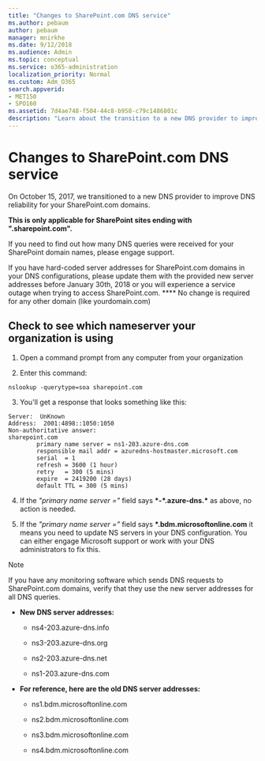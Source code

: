 ```yaml
---
title: "Changes to SharePoint.com DNS service"
ms.author: pebaum
author: pebaum
manager: mnirkhe
ms.date: 9/12/2018
ms.audience: Admin
ms.topic: conceptual
ms.service: o365-administration
localization_priority: Normal
ms.custom: Adm_O365
search.appverid:
- MET150
- SPO160
ms.assetid: 7d4ae748-f504-44c8-b958-c79c1486801c
description: "Learn about the transition to a new DNS provider to improve DNS reliability for your SharePoint.com domains."
---
```


# Changes to SharePoint.com DNS service

On October 15, 2017, we transitioned to a new DNS provider to improve DNS reliability for your SharePoint.com domains.
  
 **This is only applicable for SharePoint sites ending with ".sharepoint.com".**
  
If you need to find out how many DNS queries were received for your SharePoint domain names, please engage support.
  
If you have hard-coded server addresses for SharePoint.com domains in your DNS configurations, please update them with the provided new server addresses before January 30th, 2018 or you will experience a service outage when trying to access SharePoint.com. **** No change is required for any other domain (like yourdomain.com) 
  
## Check to see which nameserver your organization is using

1. Open a command prompt from any computer from your organization
    
2. Enter this command:
    
  ```
  nslookup -querytype=soa sharepoint.com
  ```

3. You'll get a response that looks something like this:
    
  ```
  Server:  UnKnown
  Address:  2001:4898::1050:1050
  Non-authoritative answer:
  sharepoint.com
          primary name server = ns1-203.azure-dns.com
          responsible mail addr = azuredns-hostmaster.microsoft.com
          serial  = 1
          refresh = 3600 (1 hour)
          retry   = 300 (5 mins)
          expire  = 2419200 (28 days)
          default TTL = 300 (5 mins)
  ```

4. If the  *"primary name server ="*  field says **\*-\*.azure-dns.\*** as above, no action is needed. 
    
5. If the  *"primary name server ="*  field says **\*.bdm.microsoftonline.com** it means you need to update NS servers in your DNS configuration. You can either engage Microsoft support or work with your DNS administrators to fix this. 
    
> [!NOTE]
> If you have any monitoring software which sends DNS requests to SharePoint.com domains, verify that they use the new server addresses for all DNS queries. 
  
- **New DNS server addresses:**
    
  - ns4-203.azure-dns.info
    
  - ns3-203.azure-dns.org
    
  - ns2-203.azure-dns.net
    
  - ns1-203.azure-dns.com
    
- **For reference, here are the old DNS server addresses:**
    
  - ns1.bdm.microsoftonline.com
    
  - ns2.bdm.microsoftonline.com
    
  - ns3.bdm.microsoftonline.com
    
  - ns4.bdm.microsoftonline.com
    


